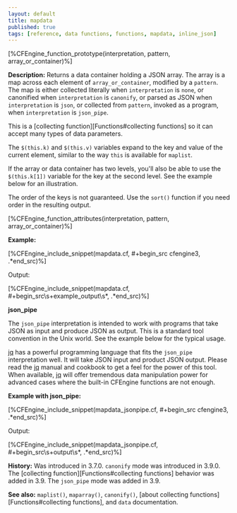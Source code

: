```yaml
---
layout: default
title: mapdata
published: true
tags: [reference, data functions, functions, mapdata, inline_json]
---
```


[%CFEngine_function_prototype(interpretation, pattern, array_or_container)%]

**Description:** Returns a data container holding a JSON array. The
array is a map across each element of `array_or_container`, modified by
a `pattern`. The map is either collected literally when `interpretation`
is `none`, or canonified when `interpretation` is `canonify`,
or parsed as JSON when `interpretation` is `json`, or collected from `pattern`,
invoked as a program, when `interpretation` is `json_pipe`.

This is a [collecting function][Functions#collecting functions] so it can accept many types of data parameters.

The `$(this.k)` and `$(this.v)` variables expand to the key and value
of the current element, similar to the way `this` is available for
`maplist`.

If the array or data container has two levels, you'll also be able to
use the `$(this.k[1])` variable for the key at the second level. See
the example below for an illustration.

The order of the keys is not guaranteed. Use the `sort()` function if
you need order in the resulting output.

[%CFEngine_function_attributes(interpretation, pattern, array_or_container)%]

**Example:**

[%CFEngine_include_snippet(mapdata.cf, #\+begin_src cfengine3, .*end_src)%]

Output:

[%CFEngine_include_snippet(mapdata.cf, #\+begin_src\s+example_output\s*, .*end_src)%]

**json_pipe**

The `json_pipe` interpretation is intended to work with programs that take JSON
as input and produce JSON as output. This is a standard tool convention in the
Unix world. See the example below for the typical usage.

[jq](https://stedolan.github.io/jq/) has a powerful programming language that
fits the `json_pipe` interpretation well. It will take JSON input and product
JSON output. Please read the [jq](https://stedolan.github.io/jq/) manual and
cookbook to get a feel for the power of this tool. When available,
[jq](https://stedolan.github.io/jq/) will offer tremendous data manipulation
power for advanced cases where the built-in CFEngine functions are not enough.

**Example with json_pipe:**

[%CFEngine_include_snippet(mapdata_jsonpipe.cf, #\+begin_src cfengine3, .*end_src)%]

Output:

[%CFEngine_include_snippet(mapdata_jsonpipe.cf, #\+begin_src\s+output\s*, .*end_src)%]


**History:** Was introduced in 3.7.0. `canonify` mode was introduced in 3.9.0. The [collecting function][Functions#collecting functions] behavior was added in 3.9. The `json_pipe` mode was added in 3.9.

**See also:** `maplist()`, `maparray()`, `canonify()`, [about collecting functions][Functions#collecting functions], and `data` documentation.
